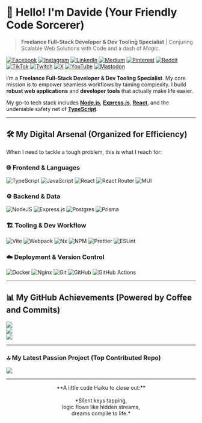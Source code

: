 # 👋 Hello! I'm Davide (Your Friendly Code Sorcerer)

> **Freelance Full-Stack Developer & Dev Tooling Specialist** | Conjuring Scalable Web Solutions with Code and a dash of _Magic_.

[![Facebook](https://img.shields.io/badge/Facebook-%231877F2.svg?logo=Facebook&logoColor=white)](https://facebook.com/dcdavidev) [![Instagram](https://img.shields.io/badge/Instagram-%23E4405F.svg?logo=Instagram&logoColor=white)](https://instagram.com/meldinco) [![LinkedIn](https://img.shields.io/badge/LinkedIn-%230077B5.svg?logo=linkedin&logoColor=white)](https://linkedin.com/in/dcdavidev) [![Medium](https://img.shields.io/badge/Medium-12100E?logo=medium&logoColor=white)](https://medium.com/@meldinco) [![Pinterest](https://img.shields.io/badge/Pinterest-%23E60023.svg?logo=Pinterest&logoColor=white)](https://pinterest.com/meldinco) [![Reddit](https://img.shields.io/badge/Reddit-%23FF4500.svg?logo=Reddit&logoColor=white)](https://reddit.com/user/meldinco) [![TikTok](https://img.shields.io/badge/TikTok-%23000000.svg?logo=TikTok&logoColor=white)](https://tiktok.com/@meldinco) [![Twitch](https://img.shields.io/badge/Twitch-%239146FF.svg?logo=Twitch&logoColor=white)](https://twitch.tv/meldinco) [![X](https://img.shields.io/badge/X-black.svg?logo=X&logoColor=white)](https://x.com/dcdavidev) [![YouTube](https://img.shields.io/badge/YouTube-%23FF0000.svg?logo=YouTube&logoColor=white)](https://youtube.com/@dcdavidev) [![Mastodon](https://img.shields.io/badge/-MASTODON-%232B90D9?logo=mastodon&logoColor=white)](https://techhub.social/@meldinco)

I’m a **Freelance Full-Stack Developer & Dev Tooling Specialist**. My core mission is to empower seamless workflows by taming complexity. I build **robust web applications** and **developer tools** that actually make life easier.

My go-to tech stack includes **[Node.js](https://nodejs.org/)**, **[Express.js](https://expressjs.com/)**, **[React](https://reactjs.org/)**, and the undeniable safety net of **[TypeScript](https://www.typescriptlang.org/)**.

---

## 🛠️ My Digital Arsenal (Organized for Efficiency)

When I need to tackle a tough problem, this is what I reach for:

### 🌐 Frontend & Languages

![TypeScript](https://img.shields.io/badge/typescript-%23007ACC.svg?style=for-the-badge&logo=typescript&logoColor=white) ![JavaScript](https://img.shields.io/badge/javascript-%23323330.svg?style=for-the-badge&logo=javascript&logoColor=%23F7DF1E)
![React](https://img.shields.io/badge/react-%2320232a.svg?style=for-the-badge&logo=react&logoColor=%2361DAFB) ![React Router](https://img.shields.io/badge/React_Router-CA4245?style=for-the-badge&logo=react-router&logoColor=white) ![MUI](https://img.shields.io/badge/MUI-%230081CB.svg?style=for-the-badge&logo=mui&logoColor=white)

### ⚙️ Backend & Data

![NodeJS](https://img.shields.io/badge/node.js-6DA55F?style=for-the-badge&logo=node.js&logoColor=white) ![Express.js](https://img.shields.io/badge/express.js-%23404d59.svg?style=for-the-badge&logo=express&logoColor=%2361DAFB)
![Postgres](https://img.shields.io/badge/postgres-%23316192.svg?style=for-the-badge&logo=postgresql&logoColor=white) ![Prisma](https://img.shields.io/badge/Prisma-3982CE?style=for-the-badge&logo=Prisma&logoColor=white)

### 🏗️ Tooling & Dev Workflow

![Vite](https://img.shields.io/badge/vite-%23646CFF.svg?style=for-the-badge&logo=vite&logoColor=white) ![Webpack](https://img.shields.io/badge/webpack-%238DD6F9.svg?style=for-the-badge&logo=webpack&logoColor=black) ![Nx](https://img.shields.io/badge/nx-143055?style=for-the-badge&logo=nx&logoColor=white)
![NPM](https://img.shields.io/badge/NPM-%23CB3837.svg?style=for-the-badge&logo=npm&logoColor=white) ![Prettier](https://img.shields.io/badge/prettier-%23F7B93E.svg?style=for-the-badge&logo=prettier&logoColor=black) ![ESLint](https://img.shields.io/badge/ESLint-4B3263?style=for-the-badge&logo=eslint&logoColor=white)

### ☁️ Deployment & Version Control

![Docker](https://img.shields.io/badge/docker-%230db7ed.svg?style=for-the-badge&logo=docker&logoColor=white) ![Nginx](https://img.shields.io/badge/nginx-%23009639.svg?style=for-the-badge&logo=nginx&logoColor=white)
![Git](https://img.shields.io/badge/git-%23F05033.svg?style=for-the-badge&logo=git&logoColor=white) ![GitHub](https://img.shields.io/badge/github-%23121011.svg?style=for-the-badge&logo=github&logoColor=white) ![GitHub Actions](https://img.shields.io/badge/github%20actions-%232671E5.svg?style=for-the-badge&logo=githubactions&logoColor=white)

---

## 📊 My GitHub Achievements (Powered by Coffee and Commits)

![](https://github-readme-stats.vercel.app/api?username=dcdavidev&theme=dark&hide_border=false&include_all_commits=true&count_private=true)<br/>
![](https://nirzak-streak-stats.vercel.app/?user=dcdavidev&theme=dark&hide_border=false)<br/>
![](https://github-readme-stats.vercel.app/api/top-langs/?username=dcdavidev&theme=dark&hide_border=false&include_all_commits=true&count_private=true&layout=compact)

---

### 🔝 My Latest Passion Project (Top Contributed Repo)

![](https://github-contributor-stats.vercel.app/api?username=dcdavidev&limit=5&theme=dark&combine_all_yearly_contributions=true)

---

<p align="center">
    **A little code Haiku to close out:**<br />
    <br />
    *Silent keys tapping,<br />
    logic flows like hidden streams,<br />
    dreams compile to life.*
</p>
